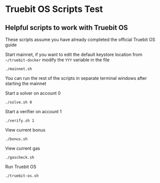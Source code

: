 # Truebit OS Scripts Test

## Helpful scripts to work with Truebit OS

These scripts assume you have already completed the official Truebit OS guide 

Start mainnet, if you want to edit the default keystore location from `~/truebit-docker` modify the `YYY` variable in the file

```
./mainnet.sh
```

You can run the rest of the scripts in separate terminal windows after starting the mainnet

Start a solver on account 0

```
./solve.sh 0 
```

Start a verifier on account 1

```
./verify.sh 1
```

View current bonus

```
./bonus.sh
```

View current gas

```
./gascheck.sh
```

Run Truebit OS
```
./truebit-os.sh
```

